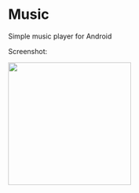 # Music
Simple music player for Android

Screenshot:

<img src="https://github.com/0pau/Music/blob/master/screenshots/screenshot.jpg" width="250">
